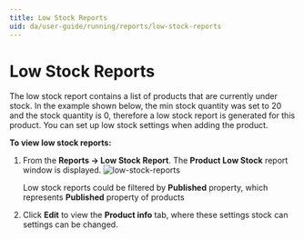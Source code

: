 ```yaml
---
title: Low Stock Reports
uid: da/user-guide/running/reports/low-stock-reports
---
```


# Low Stock Reports

The low stock report contains a list of products that are currently under stock. In the example shown below, the min stock quantity was set to 20 and the stock quantity is 0, therefore a low stock report is generated for this product. You can set up low stock settings when adding the product.

**To view low stock reports:**

1. From the **Reports → Low Stock Report**. The **Product Low Stock** report window is displayed. ![low-stock-reports](_static/low-stock-reports/low-stock-reports.png)
    
    Low stock reports could be filtered by **Published** property, which represents **Published** property of products

2. Click **Edit** to view the **Product info** tab, where these settings stock can settings can be changed.